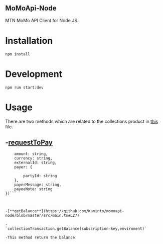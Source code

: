 ## MoMoApi-Node
MTN MoMo API Client for Node JS. 

# Installation
` npm install `

#  Development 
` npm run start:dev `


#  Usage 
There are two methods which are related to the collections product in [this](https://github.com/Kaminto/momoapi-node/blob/master/src/main.ts) file.


-[**requestToPay**](https://github.com/Kaminto/momoapi-node/blob/master/src/main.ts#L12)
-
```collectionTransaction.requestToPay(subscription-key,host,enviroment, {
    amount: string,
    currency: string,
    externalId: string,
    payer: {
        
        partyId: string
    },
    payerMessage: string,
    payeeNote: string
})```



-[**getBalance**](https://github.com/Kaminto/momoapi-node/blob/master/src/main.ts#L27)

-
`collectionTransaction.getBalance(subscription-key,enviroment)`

-This method return the balance